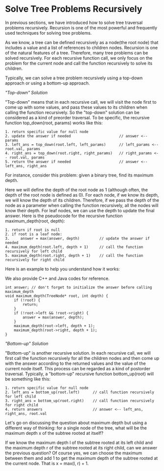# Solve Tree Problems Recursively

In previous sections, we have introduced how to solve tree traversal problems recursively. Recursion is one of the most
powerful and frequently used techniques for solving tree problems.

As we know, a tree can be defined recursively as a node(the root node) that includes a value and a list of references to
children nodes. Recursion is one of the natural features of a tree. Therefore, many tree problems can be solved
recursively. For each recursive function call, we only focus on the problem for the current node and call the function
recursively to solve its children.

Typically, we can solve a tree problem recursively using a top-down approach or using a bottom-up approach.

*"Top-down" Solution*

"Top-down" means that in each recursive call, we will visit the node first to come up with some values, and pass these
values to its children when calling the function recursively. So the "top-down" solution can be considered as a kind of
preorder traversal. To be specific, the recursive function top_down(root, params) works like this:

```
1. return specific value for null node
2. update the answer if needed                      // answer <-- params
3. left_ans = top_down(root.left, left_params)      // left_params <-- root.val, params
4. right_ans = top_down(root.right, right_params)   // right_params <-- root.val, params
5. return the answer if needed                      // answer <-- left_ans, right_ans
```

For instance, consider this problem: given a binary tree, find its maximum depth.

Here we will define the depth of the root node as 1 (although often, the depth of the root node is defined as 0). For
each node, if we know its depth, we will know the depth of its children. Therefore, if we pass the depth of the node as
a parameter when calling the function recursively, all the nodes will know their depth. For leaf nodes, we can use the
depth to update the final answer. Here is the pseudocode for the recursive function maximum_depth(root, depth):

```
1. return if root is null
2. if root is a leaf node:
3.     answer = max(answer, depth)         // update the answer if needed
4. maximum_depth(root.left, depth + 1)     // call the function recursively for left child
5. maximum_depth(root.right, depth + 1)    // call the function recursively for right child
```

Here is an example to help you understand how it works:

We also provide C++ and Java codes for reference.

```
int answer; // don't forget to initialize the answer before calling maximum_depth
void maximum_depth(TreeNode* root, int depth) {
    if (!root) {
        return;
    }
    if (!root->left && !root->right) {
        answer = max(answer, depth);
    }
    maximum_depth(root->left, depth + 1);
    maximum_depth(root->right, depth + 1);
}
```

*"Bottom-up" Solution*

"Bottom-up" is another recursive solution. In each recursive call, we will first call the function recursively for all
the children nodes and then come up with the answer according to the returned values and the value of the current node
itself. This process can be regarded as a kind of postorder traversal. Typically, a "bottom-up" recursive function
bottom_up(root) will be something like this:

```
1. return specific value for null node
2. left_ans = bottom_up(root.left)      // call function recursively for left child
3. right_ans = bottom_up(root.right)    // call function recursively for right child
4. return answers                       // answer <-- left_ans, right_ans, root.val
```

Let's go on discussing the question about maximum depth but using a different way of thinking: for a single node of the
tree, what will be the maximum depth x of the subtree rooted at itself?

If we know the maximum depth l of the subtree rooted at its left child and the maximum depth r of the subtree rooted at
its right child, can we answer the previous question? Of course yes, we can choose the maximum between them and add 1 to
get the maximum depth of the subtree rooted at the current node. That is x = max(l, r) + 1.
